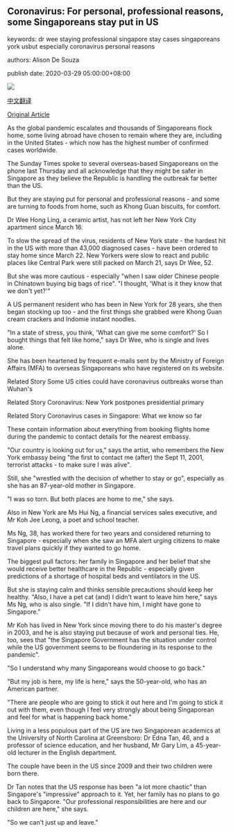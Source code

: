## Coronavirus: For personal, professional reasons, some Singaporeans stay put in US

keywords: dr wee staying professional singapore stay cases singaporeans york usbut especially coronavirus personal reasons

authors: Alison De Souza

publish date: 2020-03-29 05:00:00+08:00

![](https://www.straitstimes.com/sites/default/files/styles/x_large/public/articles/2020/03/29/ST_20200329_SG29_5559708.jpg?itok=czTLkMMp)

[中文翻译](Coronavirus%3A%20For%20personal%2C%20professional%20reasons%2C%20some%20Singaporeans%20stay%20put%20in%20US_zh.md)

[Original Article](https://www.straitstimes.com/world/united-states/for-personal-professional-reasons-some-sporeans-stay-put-in-us)

As the global pandemic escalates and thousands of Singaporeans flock home, some living abroad have chosen to remain where they are, including in the United States - which now has the highest number of confirmed cases worldwide.

The Sunday Times spoke to several overseas-based Singaporeans on the phone last Thursday and all acknowledge that they might be safer in Singapore as they believe the Republic is handling the outbreak far better than the US.

But they are staying put for personal and professional reasons - and some are turning to foods from home, such as Khong Guan biscuits, for comfort.

Dr Wee Hong Ling, a ceramic artist, has not left her New York City apartment since March 16.

To slow the spread of the virus, residents of New York state - the hardest hit in the US with more than 43,000 diagnosed cases - have been ordered to stay home since March 22. New Yorkers were slow to react and public places like Central Park were still packed on March 21, says Dr Wee, 52.

But she was more cautious - especially "when I saw older Chinese people in Chinatown buying big bags of rice". "I thought, 'What is it they know that we don't yet?'"

A US permanent resident who has been in New York for 28 years, she then began stocking up too - and the first things she grabbed were Khong Guan cream crackers and Indomie instant noodles.

"In a state of stress, you think, 'What can give me some comfort?' So I bought things that felt like home," says Dr Wee, who is single and lives alone.

She has been heartened by frequent e-mails sent by the Ministry of Foreign Affairs (MFA) to overseas Singaporeans who have registered on its website.

Related Story Some US cities could have coronavirus outbreaks worse than Wuhan's

Related Story Coronavirus: New York postpones presidential primary

Related Story Coronavirus cases in Singapore: What we know so far

These contain information about everything from booking flights home during the pandemic to contact details for the nearest embassy.

"Our country is looking out for us," says the artist, who remembers the New York embassy being "the first to contact me (after) the Sept 11, 2001, terrorist attacks - to make sure I was alive".

Still, she "wrestled with the decision of whether to stay or go", especially as she has an 87-year-old mother in Singapore.

"I was so torn. But both places are home to me," she says.

Also in New York are Ms Hui Ng, a financial services sales executive, and Mr Koh Jee Leong, a poet and school teacher.

Ms Ng, 38, has worked there for two years and considered returning to Singapore - especially when she saw an MFA alert urging citizens to make travel plans quickly if they wanted to go home.

The biggest pull factors: her family in Singapore and her belief that she would receive better healthcare in the Republic - especially given predictions of a shortage of hospital beds and ventilators in the US.

But she is staying calm and thinks sensible precautions should keep her healthy. "Also, I have a pet cat (and) I didn't want to leave him here," says Ms Ng, who is also single. "If I didn't have him, I might have gone to Singapore."

Mr Koh has lived in New York since moving there to do his master's degree in 2003, and he is also staying put because of work and personal ties. He, too, sees that "the Singapore Government has the situation under control while the US government seems to be floundering in its response to the pandemic".

"So I understand why many Singaporeans would choose to go back."

"But my job is here, my life is here," says the 50-year-old, who has an American partner.

"There are people who are going to stick it out here and I'm going to stick it out with them, even though I feel very strongly about being Singaporean and feel for what is happening back home."

Living in a less populous part of the US are two Singaporean academics at the University of North Carolina at Greensboro: Dr Edna Tan, 46, and a professor of science education, and her husband, Mr Gary Lim, a 45-year-old lecturer in the English department.

The couple have been in the US since 2009 and their two children were born there.

Dr Tan notes that the US response has been "a lot more chaotic" than Singapore's "impressive" approach to it. Yet, her family has no plans to go back to Singapore. "Our professional responsibilities are here and our children are here," she says.

"So we can't just up and leave."